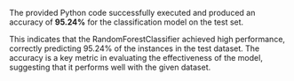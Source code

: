 The provided Python code successfully executed and produced an accuracy of **95.24%** for the classification model on the test set.

This indicates that the RandomForestClassifier achieved high performance, correctly predicting 95.24% of the instances in the test dataset. The accuracy is a key metric in evaluating the effectiveness of the model, suggesting that it performs well with the given dataset.